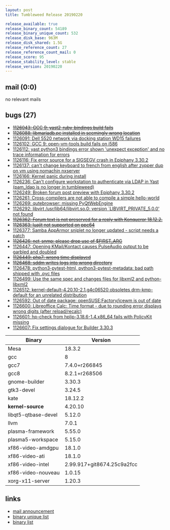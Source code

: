 ```yaml
---
layout: post
title: Tumbleweed Release 20190220

release_available: true
release_binary_count: 54189
release_binary_unique_count: 532
release_disk_base: 963M
release_disk_shared: 1.5G
release_reference_count: 27
release_reference_count_mail: 0
release_score: 95
release_stability_level: stable
release_version: 20190220
---
```


## mail (0:0)

no relevant mails

## bugs (27)

<!--more-->

- ~~[1126043: GCC 9:  yast2-ruby-bindings build fails](https://bugzilla.opensuse.org/show_bug.cgi?id=1126043)~~
- ~~[1126088: libmariadb.pc installed in seemingly wrong location](https://bugzilla.opensuse.org/show_bug.cgi?id=1126088)~~
- [1126091: Dell 5520 network via docking station WD15 failures](https://bugzilla.opensuse.org/show_bug.cgi?id=1126091)
- [1126102: GCC 9: open-vm-tools build fails on i586](https://bugzilla.opensuse.org/show_bug.cgi?id=1126102)
- [1126112: yast python3 bindings error shown 'unexpect exception' and no trace information for errors](https://bugzilla.opensuse.org/show_bug.cgi?id=1126112)
- [1126116: Fix error source for a SIGSEGV crash in Epiphany 3.30.2](https://bugzilla.opensuse.org/show_bug.cgi?id=1126116)
- [1126137: can't change keyboard to french from english after zypper dup on vm using nomachin nxserver](https://bugzilla.opensuse.org/show_bug.cgi?id=1126137)
- [1126166: Kernel panic during install](https://bugzilla.opensuse.org/show_bug.cgi?id=1126166)
- [1126236: Can't configure workstation to authenticate via LDAP in Yast (pam_ldap is no longer in tumbleweed)](https://bugzilla.opensuse.org/show_bug.cgi?id=1126236)
- [1126249: Broken forum post preview with Epiphany 3.30.2](https://bugzilla.opensuse.org/show_bug.cgi?id=1126249)
- [1126261: Cross-compilers are not able to compile a simple hello-world](https://bugzilla.opensuse.org/show_bug.cgi?id=1126261)
- [1126269: qutebrowser: missing PyQtWebEngine](https://bugzilla.opensuse.org/show_bug.cgi?id=1126269)
- [1126292: libvirt  /usr/lib64/libvirt.so.0: version `LIBVIRT_PRIVATE_5.0.0' not found](https://bugzilla.opensuse.org/show_bug.cgi?id=1126292)
- ~~[1126362: Forum text is not preserved for a reply with Konqueror 18.12.2.](https://bugzilla.opensuse.org/show_bug.cgi?id=1126362)~~
- ~~[1126363: luajit not supported on ppc64](https://bugzilla.opensuse.org/show_bug.cgi?id=1126363)~~
- [1126377: Samba AppArmor sniplet no longer updated - script needs a patch](https://bugzilla.opensuse.org/show_bug.cgi?id=1126377)
- ~~[1126426: net-snmp: please drop use of $FIRST_ARG](https://bugzilla.opensuse.org/show_bug.cgi?id=1126426)~~
- [1126447: Opening KMail/Kontact causes PulseAudio output to be garbled and doubled](https://bugzilla.opensuse.org/show_bug.cgi?id=1126447)
- ~~[1126449: php7: wrong time displayed](https://bugzilla.opensuse.org/show_bug.cgi?id=1126449)~~
- ~~[1126468: sddm writes logs into wrong directory](https://bugzilla.opensuse.org/show_bug.cgi?id=1126468)~~
- [1126478: python3-pytest-html, python3-pytest-metadata: bad path shipped with .pyc files](https://bugzilla.opensuse.org/show_bug.cgi?id=1126478)
- [1126499: Use the same spec and changes files for libxml2 and python-libxml2](https://bugzilla.opensuse.org/show_bug.cgi?id=1126499)
- [1126512: kernel-default-4.20.10-2.1.g4c06520 obsoletes drm-kmp-default for an unrelated distribution](https://bugzilla.opensuse.org/show_bug.cgi?id=1126512)
- [1126592: Out of date package: openSUSE:Factory/icewm is out of date](https://bugzilla.opensuse.org/show_bug.cgi?id=1126592)
- [1126600: Libreoffice Calc: Time format - due to rounding error displays wrong digits (after reload/recalc)](https://bugzilla.opensuse.org/show_bug.cgi?id=1126600)
- [1126601: hp-check from hplip-3.18.6-1.4.x86_64 fails with PolicyKit missing](https://bugzilla.opensuse.org/show_bug.cgi?id=1126601)
- [1126607: Fix settings dialogue for Builder 3.30.3](https://bugzilla.opensuse.org/show_bug.cgi?id=1126607)

Binary | Version
--- | ---
Mesa | 18.3.2
gcc | 8
gcc7 | 7.4.0+r266845
gcc8 | 8.2.1+r268506
gnome-builder | 3.30.3
gtk3-devel | 3.24.5
kate | 18.12.2
**kernel-source** | 4.20.10
libqt5-qtbase-devel | 5.12.0
llvm | 7.0.1
plasma-framework | 5.55.0
plasma5-workspace | 5.15.0
xf86-video-amdgpu | 18.1.0
xf86-video-ati | 18.1.0
xf86-video-intel | 2.99.917+git8674.25c9a2fcc
xf86-video-nouveau | 1.0.15
xorg-x11-server | 1.20.3

## links

- [mail announcement](https://lists.opensuse.org/opensuse-factory/2019-02/msg00556.html)
- [binary unique list](http://download.tumbleweed.boombatower.com/20190220/rpm.unique.list)
- [binary list](http://download.tumbleweed.boombatower.com/20190220/rpm.list)
